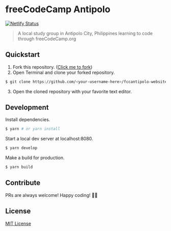# freeCodeCamp Antipolo

[![Netlify Status](https://api.netlify.com/api/v1/badges/4eab73e5-68bc-4452-8718-a8844c380dc3/deploy-status)](https://app.netlify.com/sites/fccantipolo/deploys)

> A local study group in Antipolo City, Philippines learning to code through freeCodeCamp.org

## Quickstart

1. Fork this repository. ([Click me to fork](https://github.com/fccantipolo/fccantipolo-website/fork))
2. Open Terminal and clone your forked repository.
  ``` bash
  $ git clone https://github.com/<your-username-here>/fccantipolo-website.git
  ```
3. Open the cloned repository with your favorite text editor.

## Development

Install dependencies.

``` bash
$ yarn # or yarn install
```

Start a local dev server at localhost:8080.

``` bash
$ yarn develop
```

Make a build for production.

``` bash
$ yarn build
```

## Contribute

PRs are always welcome! Happy coding! 🎉🙌

## License

[MIT License](https://github.com/fccantipolo/fccantipolo-website/blob/master/LICENSE)
